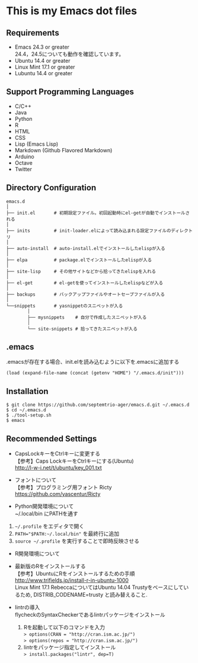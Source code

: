 # This is my Emacs dot files

## Requirements
* Emacs 24.3 or greater  
  24.4，24.5についても動作を確認しています。
* Ubuntu 14.4 or greater
* Linux Mint 17.1 or greater
* Lubuntu 14.4 or greater

## Support Programming Languages

* C/C++
* Java
* Python
* R
* HTML
* CSS
* Lisp (Emacs Lisp)
* Markdown (Github Flavored Markdown)
* Arduino
* Octave
* Twitter

## Directory Configuration

~~~~
emacs.d
│
├── init.el       # 初期設定ファイル。初回起動時にel-getが自動でインストールされる
│
├── inits         # init-loader.elによって読み込まれる設定ファイルのディレクトリ
│
├── auto-install  # auto-install.elでインストールしたelispが入る
│
├── elpa          # package.elでインストールしたelispが入る
│
├── site-lisp     # その他サイトなどから拾ってきたelispを入れる
│
├── el-get        # el-getを使ってインストールしたelispなどが入る
│
├── backups       # バックアップファイルやオートセーブファイルが入る
│
└──snippets       # yasnippetのスニペットが入る
        │
        ├── mysnippets    # 自分で作成したスニペットが入る
        │
        └── site-snippets # 拾ってきたスニペットが入る

~~~~

## .emacs
.emacsが存在する場合、init.elを読み込むように以下を.emacsに追加する
~~~~
(load (expand-file-name (concat (getenv "HOME") "/.emacs.d/init")))
~~~~

## Installation

~~~~
$ git clone https://github.com/septemtrio-ager/emacs.d.git ~/.emacs.d
$ cd ~/.emacs.d
$ ./tool-setup.sh
$ emacs
~~~~

## Recommended Settings

* CapsLockキーをCtrlキーに変更する  
【参考】Caps LockキーをCtrlキーにする(Ubuntu)  
http://l-w-i.net/t/ubuntu/key_001.txt

* フォントについて  
【参考】プログラミング用フォント Ricty  
https://github.com/yascentur/Ricty

* Python開発環境について  
 ~/.local/bin にPATHを通す
 1. `~/.profile` をエディタで開く  
 2. `PATH="$PATH:~/.local/bin"` を最終行に追加  
 3. `source ~/.profile` を実行することで即時反映させる

* R開発環境について
 * 最新版のRをインストールする  
【参考】UbuntuにRをインストールするための手順  
http://www.trifields.jp/install-r-in-ubuntu-1000  
Linux Mint 17.1 RebeccaについてはUbuntu 14.04 Trustyをベースにしているため, DISTRIB_CODENAME=trusty と読み替えること.

 * lintrの導入  
 flycheckのSyntaxCheckerであるlintrパッケージをインストール  
    1. Rを起動して以下のコマンドを入力  
	`> options(CRAN = "http://cran.ism.ac.jp/")`  
	`> options(repos = "http://cran.ism.ac.jp/")`  
    2. lintrをパッケージ指定してインストール  
	`> install.packages("lintr", dep=T)`
